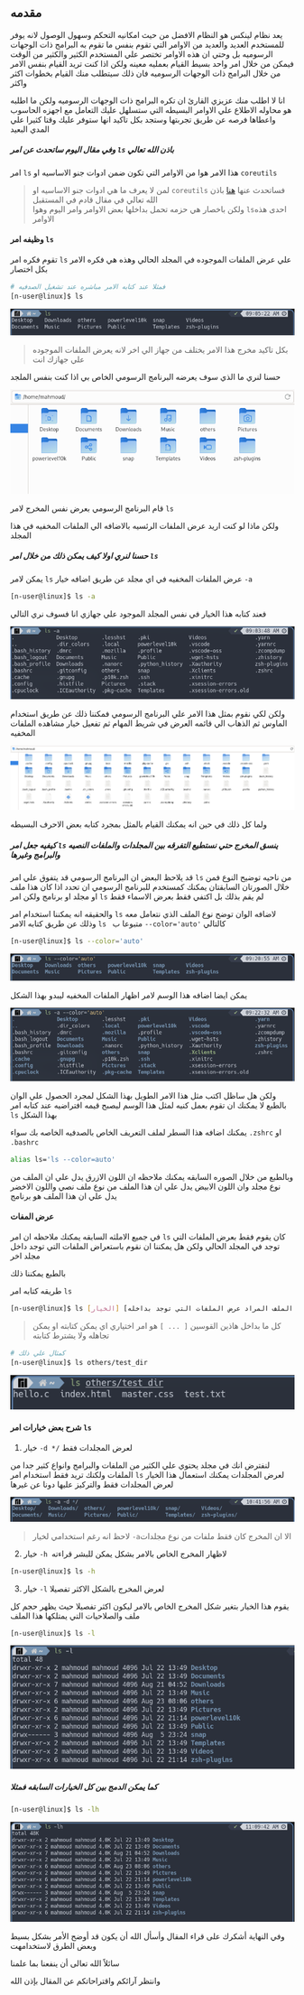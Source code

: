 ## مقدمه
يعد نظام لينكس هو النظام الافضل من حيث امكانيه التحكم وسهول الوصول
لانه يوفر للمستخدم العديد والعديد من الاوامر التي تقوم بنفس ما تقوم به
البرامج ذات الوجهات الرسوميه بل وحتي ان هذه الاوامر تختصر علي المستخدم الكثير
والكثير من الوقت فيمكن من خلال امر واحد بسيط القيام بعمليه معينه
ولكن اذا كنت تريد القيام بنفس الامر من خلال البرامج ذات الوجهات الرسوميه فان
ذلك سيتطلب منك القيام بخطوات اكثر واكثر 

انا لا اطلب منك عزيزي القارئ ان تكره البرامج ذات الوجهات الرسوميه ولكن ما اطلبه
هو محاوله الاطلاع علي الاوامر البسيطه التي ستسلهل عليك التعامل مع اجهزه الحاسوب 
واعطاها فرصه عن  طريق تجربتها وستجد بكل تاكيد انها ستوفر عليك وقتا كثيرا علي المدي البعيد

##### وفي مقال اليوم ساتحدث عن امر ```ls``` باذن الله تعالي

امر ```ls``` هذا الامر هوا من الاوامر التي تكون ضمن ادوات جنو الاساسيه او ```coreutils```

> لمن لا يعرف ما هي ادوات جنو الاساسيه او ```coreutils``` فساتحدث عنها [هنا]() باذن الله تعالي في مقال قادم في المستقبل  
ولكن باخصار هي حزمه تحمل بداخلها بعض الاوامر وامر اليوم وهوا ``ls``احدى هذه الاوامر

#### وظيفه امر ```ls```

تقوم فكره امر ```ls``` علي عرض الملفات الموجوده في المجلد الحالي وهذه هي فكره الامر بكل اختصار  

```bash
# فمثلا عند كتابه الامر مباشره عند تشغيل الصدفيه
[n-user@linux]$ ls
```
![image](ls-1.png)

> بكل تاكيد مخرج هذا الامر يختلف من  جهاز الي اخر لانه  يعرض الملفات الموجوده علي جهازك انت

حسنا لنري ما الذي سوف يعرضه البرنامج الرسومي الخاص بي اذا كنت  بنفس الملجد

![image](ls-2.png)

قام البرنامج الرسومي  بعرض نفس المخرج لامر ```ls``` 

ولكن ماذا لو كنت اريد عرض الملفات الرئسيه بالاضافه الي الملفات المخفيه  في هذا المجلد

##### حسنا لنري اولا كيف يمكن ذلك من خلال امر ```ls```
يمكن لامر ```ls``` عرض الملفات المخفيه في اي مجلد عن طريق اضافه خيار ```-a```

```bash
[n-user@linux]$ ls -a
```
فعند كتابه هذا الخيار في نفس المجلد الموجود علي جهازي انا فسوف نري التالي 

![image](ls-3.png)

ولكن لكي نقوم بمثل هذا الامر علي البرنامج الرسومي فمكننا ذلك عن طريق استخدام الماوس ثم الذهاب الي قائمه العرض في شريط المهام ثم تفعيل خيار مشاهده الملفات المخفيه

![image](ls-4.png)

ولما كل ذلك في حين انه يمكنك القيام بالمثل بمجرد كتابه بعض الاحرف البسيطه 

##### كيفيه جعل امر ```ls``` ينسق المخرج حتي نستطيع التفرقه بين المجلدات والملفات النصيه والبرامج وغيرها

قد يلاحظ البعض ان البرنامج الرسومي قد يتفوق علي امر ```ls``` من  ناحيه توضيح النوع فمن خلال الصورتان السابقتان يمكنك كمستخدم للبرنامج الرسومي ان تحدد اذا كان هذا ملف او مجلد  او برنامج  ولكن امر ```ls``` لم يقم بذلك بل اكتفي فقط بعرض الاسماء فقط  

والحقيقه انه يمكننا استخدام امر ```ls``` لاضافه الوان توضح نوع الملف الذي نتعامل معه وذلك عن طريق كتابه الامر  ```ls ``` متبوعا ب ```--color='auto'``` 
كالتالي

```bash
[n-user@linux]$ ls --color='auto'
```

![image](ls-5.png)

يمكن ايضا اضافه هذا الوسم لامر اظهار الملفات المخفيه ليبدو بهذا الشكل

![image](ls-6.png)

ولكن هل ساظل اكتب مثل هذا الامر الطويل بهذا الشكل لمجرد الحصول علي الوان  بالطبع لا يمكنك  ان تقوم  بعمل كنيه لمثل هذا الوسم  ليصبح قيمه افتراضيه عند كتابه امر ```ls``` بهذا الشكل

يمكنك اضافه هذا السطر لملف التعريف الخاص بالصدفيه الخاصه بك سواء ```.zshrc``` او ```.bashrc```
``` bash
alias ls='ls --color=auto'
```

وبالطبع من خلال الصوره السابقه يمكنك ملاحظه ان اللون الازرق يدل علي ان الملف من نوع مجلد وان اللون الابيض يدل علي ان هذا الملف من نوع ملف نصي واللون الاخضر يدل علي ان هذا الملف هو برنامج 

#### عرض المفات 

في جميع الاملثه السابقه  يمكنك ملاحظه  ان  امر ```ls``` كان يقوم فقط بعرض الملفات التي توجد في المجلد الحالي ولكن هل يمكننا ان نقوم باستعراض الملفات التي توجد داخل مجلد اخر

بالطبع يمكننا ذلك 

طريقه كتابه امر ```ls```

```bash
[n-user@linux]$ ls [الخيار] [مسار الملف المراد عرض الملفات التي توجد بداخله]
```
> كل ما بداخل هاذين القوسين ``` [ ... ] ``` هو امر اختياري اي يمكن كتابته  او  يمكن تجاهله ولا يشترط كتابته 

```bash
# كمثال علي ذلك
[n-user@linux]$ ls others/test_dir
```
![image](ls-7.png)

#### شرح بعض خيارات امر ```ls``` 

1. خيار ```-d */``` لعرض المجلدات فقط

لنفترض انك في مجلد يحتوي علي الكثير من الملفات والبرامج وانواع كثير جدا من الملفات ولكنك تريد فقط استخدام امر ```ls``` لعرض المجلدات 
يمكنك استعمال هذا الخيار لعرض المجلدات فقط والتركيز عليها دونا عن غيرها

![image](ls-8.png)
> لاحظ انه رغم استخدامي لخيار ```-a```الا ان المخرج كان فقط ملفات من نوع مجلدات

2. خيار ``-h ``لاظهار المخرج الخاص بالامر بشكل يمكن للبشر قراءته

```bash
[n-user@linux]$ ls -h
```

3. خيار ```-l``` لعرض المخرج بالشكل الاكثر تفصيلا

يقوم هذا الخيار بتغير شكل المخرج الخاص بالامر ليكون اكثر تفصيلا حيث يظهر حجم كل ملف والصلاحيات التي يمتلكها هذا الملف
```bash
[n-user@linux]$ ls -l
```
![image](ls-9.png)

##### كما يمكن الدمج بين كل الخيارات السابقه فمثلا 

```bash
[n-user@linux]$ ls -lh
```

![image](ls-10.png)

وفي النهاية أشكرك على قراء المقال وأسأل الله أن يكون قد أوضح الأمر بشكل بسيط وبعض الطرق لاستخدامهت

سائلاً الله تعالى أن ينفعنا بما علمنا

وانتظر آرائكم واقتراحاتكم عن المقال بإذن الله
